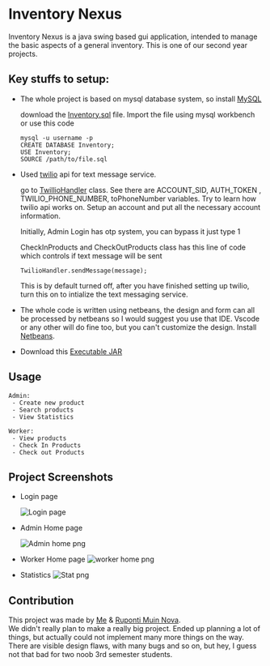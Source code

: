 # Inventory Nexus

Inventory Nexus is a java swing based gui application, intended to manage the basic aspects of a general inventory. This is one of our second year projects. 
## Key stuffs to setup:
- The whole project is based on mysql database system, so install [MySQL](https://dev.mysql.com/get/Downloads/MySQLInstaller/mysql-installer-community-8.0.35.0.msi)

    download the [Inventory.sql](https://github.com/JawadFahim/Inventory-gui/blob/master/Inventory.sql) file. Import the file using mysql workbench or use this code 
    ```
    mysql -u username -p
    CREATE DATABASE Inventory;
    USE Inventory;
    SOURCE /path/to/file.sql
    ```
- Used [twilio](https://www.twilio.com/en-us) api for text message service.

    go to [TwillioHandler](https://github.com/JawadFahim/Inventory-gui/blob/master/src/main/java/com/mycompany/inventory/TwilioHandler.java) class. See there are ACCOUNT_SID, AUTH_TOKEN , TWILIO_PHONE_NUMBER, toPhoneNumber variables. Try to learn how twilio api works on. Setup an account and put all the necessary account information.

    Initially, Admin Login has otp system, you can bypass it just type 1

    CheckInProducts and CheckOutProducts class has this line of code which controls if text message will be sent
    ```
    TwilioHandler.sendMessage(message);
    ```
    This is by default turned off, after you have finished setting up twilio, turn this on to intialize the text messaging service.

    
- The whole code is written using netbeans, the design and form can all be processed by netbeans so I would suggest you use that IDE. Vscode or any other will do fine too, but you can't customize the design. Install [Netbeans](https://netbeans.apache.org/front/main/download/nb20/). 

- Download this [Executable JAR](https://github.com/JawadFahim/Inventory-gui/blob/master/Inventory_Nexus.jar?raw=true)


## Usage

```
Admin:
 - Create new product
 - Search products
 - View Statistics
```
```
Worker:
 - View products
 - Check In Products
 - Check out Products
```



## Project Screenshots
- Login page

    ![Login page](https://github.com/JawadFahim/Inventory-gui/blob/master/Screenshots/Login%20page.png?raw=true)
- Admin Home page

    ![Admin home png](https://github.com/JawadFahim/Inventory-gui/blob/master/Screenshots/Admin%20Home.png?raw=true)
- Worker Home page
    ![worker home png](https://github.com/JawadFahim/Inventory-gui/blob/master/Screenshots/Worker%20home.png?raw=true)
- Statistics
    ![Stat png](https://github.com/JawadFahim/Inventory-gui/blob/master/Screenshots/image.png?raw=true)


## Contribution
This project was made by [Me](https://github.com/JawadFahim) & 
[Ruponti Muin Nova](https://github.com/rupontinova).    
We didn't really plan to make a really big project. Ended up planning a lot of things, but actually could not implement many more things on the way. There are visible design flaws, with many bugs and so on, but hey, I guess not that bad for two noob 3rd semester students. 

